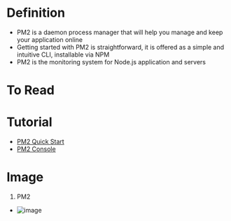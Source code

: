 # Definition
* PM2 is a daemon process manager that will help you manage and keep your application online
* Getting started with PM2 is straightforward, it is offered as a simple and intuitive CLI, installable via NPM
* PM2 is the monitoring system for Node.js application and servers

# To Read

# Tutorial
* [PM2 Quick Start](https://pm2.keymetrics.io/docs/usage/quick-start/)
* [PM2 Console](https://app.pm2.io/)

# Image
1. PM2
* ![image](https://user-images.githubusercontent.com/7721150/157173861-a6d93883-ef40-4013-a0d3-3e334cc6942d.png)


